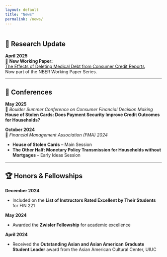 ```yaml
---
layout: default  
title: "News"  
permalink: /news/  
---
```


<hr style="line-height: 2px; visibility:hidden;" />

## 🧠 Research Update  
**April 2025**  
📄 **New Working Paper:**  
<a href="https://www.nber.org/papers/w33644.pdf" target="_blank">The Effects of Deleting Medical Debt from Consumer Credit Reports</a>  
Now part of the NBER Working Paper Series.

---

## 🎤 Conferences  

**May 2025**  
📌 *Boulder Summer Conference on Consumer Financial Decision Making*  
**House of Stolen Cards: Does Payment Security Improve Credit Outcomes for Households?**

**October 2024**  
📌 *Financial Management Association (FMA) 2024*  
- **House of Stolen Cards** – Main Session  
- **The Other Half: Monetary Policy Transmission for Households without Mortgages** – Early Ideas Session

---

## 🏆 Honors & Fellowships  

**December 2024**  
- Included on the **List of Instructors Rated Excellent by Their Students** for FIN 221  

**May 2024**  
- Awarded the **Zwisler Fellowship** for academic excellence  

**April 2024**  
- Received the **Outstanding Asian and Asian American Graduate Student Leader** award from the Asian American Cultural Center, UIUC
